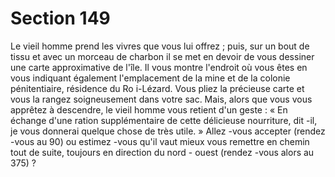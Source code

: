 # Section 149

Le vieil homme prend les vivres que vous lui offrez ; puis, sur un
bout de tissu et avec un morceau de charbon il se met en devoir de
vous dessiner une carte approximative de l'île. Il vous montre
l'endroit où vous  êtes en vous indiquant également l'emplacement
de la mine et de la colonie pénitentiaire, résidence du Ro i-Lézard.
Vous pliez la précieuse carte et vous la rangez soigneusement dans
votre sac. Mais, alors que vous vous apprêtez à descendre, le vieil
homme vous retient d'un geste : « En échange d'une ration
supplémentaire de cette délicieuse nourriture, dit -il, je vous
donnerai quelque chose de très utile. » Allez -vous accepter
(rendez -vous au  90) ou estimez -vous qu'il vaut mieux vous
remettre en chemin tout de suite, toujours en direction du nord -
ouest (rendez -vous alors au  375) ?